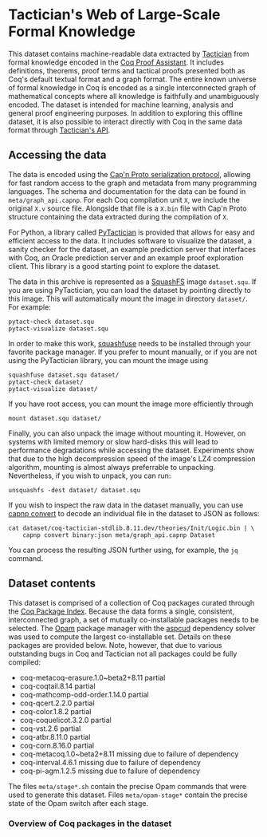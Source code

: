 Tactician's Web of Large-Scale Formal Knowledge
================================================================================

This dataset contains machine-readable data extracted by [Tactician][1] from
formal knowledge encoded in the [Coq Proof Assistant][2]. It includes
definitions, theorems, proof terms and tactical proofs presented both as Coq's
default textual format and a graph format. The entire known universe of formal
knowledge in Coq is encoded as a single interconnected graph of mathematical
concepts where all knowledge is faithfully and unambiguously encoded. The
dataset is intended for machine learning, analysis and general proof engineering
purposes. In addition to exploring this offline dataset, it is also possible to
interact directly with Coq in the same data format through [Tactician's API][3].

[1]: https://coq-tactician.github.io
[2]: https://coq.inria.fr
[3]: https://coq-tactician.github.io/api


Accessing the data
--------------------------------------------------------------------------------

The data is encoded using the [Cap'n Proto serialization protocol][4], allowing
for fast random access to the graph and metadata from many programming
languages. The schema and documentation for the data can be found in
`meta/graph_api.capnp`. For each Coq compilation unit `X`, we include the
original `X.v` source file. Alongside that file is a `X.bin` file with Cap'n
Proto structure containing the data extracted during the compilation of `X`.

[4]: https://capnproto.org

For Python, a library called [PyTactician][5] is provided that allows for easy
and efficient access to the data. It includes software to visualize the dataset,
a sanity checker for the dataset, an example prediction server that interfaces
with Coq, an Oracle prediction server and an example proof exploration client.
This library is a good starting point to explore the dataset.

[5]: https://pypi.org/project/pytactician

The data in this archive is represented as a [SquashFS][6] image `dataset.squ`.
If you are using PyTactician, you can load the dataset by pointing
directly to this image. This will automatically mount the image in directory
`dataset/`. For example:

    pytact-check dataset.squ
    pytact-visualize dataset.squ

In order to make this work, [squashfuse][7] needs to be installed through your
favorite package manager. If you prefer to mount manually, or if you are not
using the PyTactician library, you can mount the image using

    squashfuse dataset.squ dataset/
    pytact-check dataset/
    pytact-visualize dataset/

If you have root access, you can mount the image more efficiently through

    mount dataset.squ dataset/

Finally, you can also unpack the image without mounting it. However, on systems
with limited memory or slow hard-disks this will lead to performance
degradations while accessing the dataset. Experiments show that due to the high
decompression speed of the image's LZ4 compression algorithm, mounting is almost
always preferrable to unpacking. Nevertheless, if you wish to unpack, you can
run:

    unsquashfs -dest dataset/ dataset.squ

If you wish to inspect the raw data in the dataset manually, you can use [capnp
convert][8] to decode an individual file in the dataset to JSON as follows:

    cat dataset/coq-tactician-stdlib.8.11.dev/theories/Init/Logic.bin | \
        capnp convert binary:json meta/graph_api.capnp Dataset

You can process the resulting JSON further using, for example, the `jq` command.

[6]: https://docs.kernel.org/filesystems/squashfs.html
[7]: https://github.com/vasi/squashfuse
[8]: https://capnproto.org/capnp-tool.html


Dataset contents
--------------------------------------------------------------------------------

This dataset is comprised of a collection of Coq packages curated through the
[Coq Package Index][9]. Because the data forms a single, consistent,
interconnected graph, a set of mutually co-installable packages needs to be
selected. The [Opam][10] package manager with the [aspcud][11] dependency solver
was used to compute the largest co-installable set. Details on these packages
are provided below. Note, however, that due to various outstanding bugs in Coq
and Tactician not all packages could be fully compiled:

- coq-metacoq-erasure.1.0~beta2+8.11 partial
- coq-coqtail.8.14 partial
- coq-mathcomp-odd-order.1.14.0 partial
- coq-qcert.2.2.0 partial
- coq-color.1.8.2 partial
- coq-coquelicot.3.2.0 partial
- coq-vst.2.6 partial
- coq-atbr.8.11.0 partial
- coq-corn.8.16.0 partial
- coq-metacoq.1.0~beta2+8.11 missing due to failure of dependency
- coq-interval.4.6.1 missing due to failure of dependency
- coq-pi-agm.1.2.5 missing due to failure of dependency

The files `meta/stage*.sh` contain the precise Opam commands that were used to
generate this dataset. Files `meta/opam-stage*` contain the precise state of the
Opam switch after each stage.

[9]: https://coq.inria.fr/packages.html
[10]: https://opam.ocaml.org
[11]: https://potassco.org/aspcud


### Overview of Coq packages in the dataset
